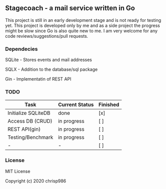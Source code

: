 ## Stagecoach - a mail service written in Go


This project is still in an early development stage and is not ready for testing yet. This project is developed only by me and 
as a side project the progress might be slow since Go is also quite new to me. I am very welcome for any code reviews/suggestions/pull requests. 



### Dependecies

SQLite - Stores events and mail addresses

SQLX - Addition to the database/sql package

Gin - Implementatin of REST API



### TODO

| Task           | Current Status | Finished | 
|----------------|----------------|-----------|
| Initialize SQLiteDB | done | [x]
| Access DB (CRUD)   | in progress | [ ]
| REST API(gin)   | in progress | [ ]
| Testing/Benchmark  | in progress | [ ]
| -  | - | [ ]




### License 

MIT License

Copyright (c) 2020 chrisp986
